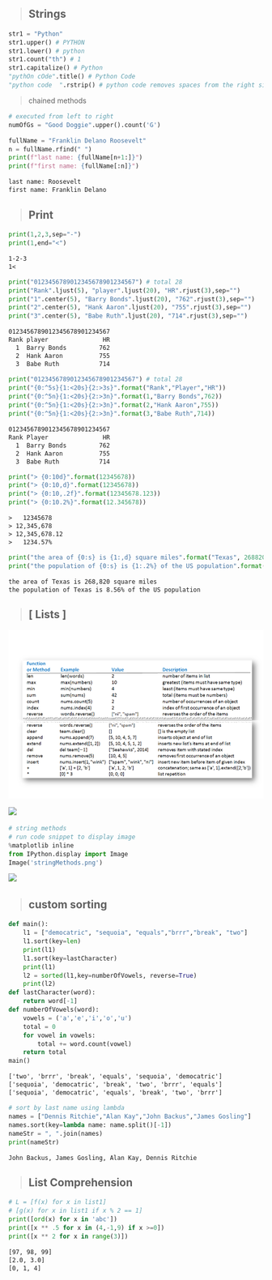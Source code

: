 <div class="cell markdown">

> ## Strings

</div>

<div class="cell code">

```python
str1 = "Python"
str1.upper() # PYTHON
str1.lower() # python
str1.count("th") # 1
str1.capitalize() # Python
"pythOn cOde".title() # Python Code
"python code  ".rstrip() # python code removes spaces from the right side
```

</div>

<div class="cell markdown">

> chained methods

</div>

<div class="cell code" data-execution_count="2">

```python
# executed from left to right
numOfGs = "Good Doggie".upper().count('G')
```

</div>

<div class="cell code" data-execution_count="8">

```python
fullName = "Franklin Delano Roosevelt"
n = fullName.rfind(" ")
print(f"last name: {fullName[n+1:]}")
print(f"first name: {fullName[:n]}")
```

<div class="output stream stdout">

    last name: Roosevelt
    first name: Franklin Delano

</div>

</div>

<div class="cell markdown">

> ## Print

</div>

<div class="cell code" data-execution_count="11">

```python
print(1,2,3,sep="-")
print(1,end="<")
```

<div class="output stream stdout">

    1-2-3
    1<

</div>

</div>

<div class="cell code" data-execution_count="29">

```python
print("0123456789012345678901234567") # total 28
print("Rank".ljust(5), "player".ljust(20), "HR".rjust(3),sep="")
print("1".center(5), "Barry Bonds".ljust(20), "762".rjust(3),sep="")
print("2".center(5), "Hank Aaron".ljust(20), "755".rjust(3),sep="")
print("3".center(5), "Babe Ruth".ljust(20), "714".rjust(3),sep="")
```

<div class="output stream stdout">

    0123456789012345678901234567
    Rank player               HR
      1  Barry Bonds         762
      2  Hank Aaron          755
      3  Babe Ruth           714

</div>

</div>

<div class="cell code" data-execution_count="30">

```python
print("0123456789012345678901234567") # total 28
print("{0:^5s}{1:<20s}{2:>3s}".format("Rank","Player","HR"))
print("{0:^5n}{1:<20s}{2:>3n}".format(1,"Barry Bonds",762))
print("{0:^5n}{1:<20s}{2:>3n}".format(2,"Hank Aaron",755))
print("{0:^5n}{1:<20s}{2:>3n}".format(3,"Babe Ruth",714))
```

<div class="output stream stdout">

    0123456789012345678901234567
    Rank Player               HR
      1  Barry Bonds         762
      2  Hank Aaron          755
      3  Babe Ruth           714

</div>

</div>

<div class="cell code" data-execution_count="54">

```python
print("> {0:10d}".format(12345678))
print("> {0:10,d}".format(12345678))
print("> {0:10,.2f}".format(12345678.123))
print("> {0:10.2%}".format(12.345678))
```

<div class="output stream stdout">

    >   12345678
    > 12,345,678
    > 12,345,678.12
    >   1234.57%

</div>

</div>

<div class="cell code" data-execution_count="56">

```python
print("the area of {0:s} is {1:,d} square miles".format("Texas", 268820))
print("the population of {0:s} is {1:.2%} of the US population".format("Texas", 26448000 / 309000000))
```

<div class="output stream stdout">

    the area of Texas is 268,820 square miles
    the population of Texas is 8.56% of the US population

</div>

</div>

<div class="cell markdown">

> ## \[ Lists \]

</div>

<div class="cell code" data-execution_count="59">

![listMethods](listMethods.png)

<div class="output execute_result" data-execution_count="59">

![](54f8590eb2d64858f1210dc81e056bee105985f9.png)

</div>

</div>

<div class="cell code" data-execution_count="60">

```python
# string methods
# run code snippet to display image
%matplotlib inline
from IPython.display import Image
Image('stringMethods.png')
```

<div class="output execute_result" data-execution_count="60">

![](b185fd4eb8cf0516eab6f8b46f8e16fcebc5a324.png)

</div>

</div>

<div class="cell markdown">

> ## custom sorting

</div>

<div class="cell code" data-execution_count="8">

```python
def main():
    l1 = ["democatric", "sequoia", "equals","brrr","break", "two"]
    l1.sort(key=len)
    print(l1)
    l1.sort(key=lastCharacter)
    print(l1)
    l2 = sorted(l1,key=numberOfVowels, reverse=True)
    print(l2)
def lastCharacter(word):
    return word[-1]
def numberOfVowels(word):
    vowels = ('a','e','i','o','u')
    total = 0
    for vowel in vowels:
        total += word.count(vowel)
    return total
main()
```

<div class="output stream stdout">

    ['two', 'brrr', 'break', 'equals', 'sequoia', 'democatric']
    ['sequoia', 'democatric', 'break', 'two', 'brrr', 'equals']
    ['sequoia', 'democatric', 'equals', 'break', 'two', 'brrr']

</div>

</div>

<div class="cell code" data-execution_count="10">

```python
# sort by last name using lambda
names = ["Dennis Ritchie","Alan Kay","John Backus","James Gosling"]
names.sort(key=lambda name: name.split()[-1])
nameStr = ", ".join(names)
print(nameStr)
```

<div class="output stream stdout">

    John Backus, James Gosling, Alan Kay, Dennis Ritchie

</div>

</div>

<div class="cell markdown">

> ## List Comprehension

</div>

<div class="cell code" data-execution_count="13">

```python
# L = [f(x) for x in list1]
# [g(x) for x in list1 if x % 2 == 1]
print([ord(x) for x in 'abc'])
print([x ** .5 for x in (4,-1,9) if x >=0])
print([x ** 2 for x in range(3)])
```

<div class="output stream stdout">

    [97, 98, 99]
    [2.0, 3.0]
    [0, 1, 4]

</div>

</div>
